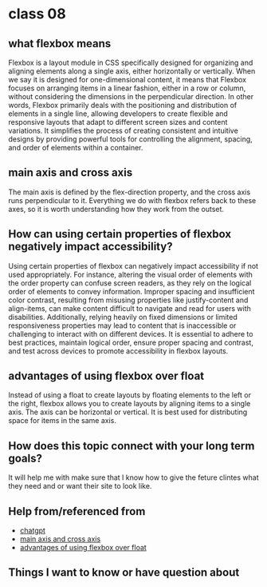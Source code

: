 # class 08

## what flexbox means 
Flexbox is a layout module in CSS specifically designed for organizing and aligning elements along a single axis, either horizontally or vertically. When we say it is designed for one-dimensional content, it means that Flexbox focuses on arranging items in a linear fashion, either in a row or column, without considering the dimensions in the perpendicular direction. In other words, Flexbox primarily deals with the positioning and distribution of elements in a single line, allowing developers to create flexible and responsive layouts that adapt to different screen sizes and content variations. It simplifies the process of creating consistent and intuitive designs by providing powerful tools for controlling the alignment, spacing, and order of elements within a container.

## main axis and cross axis

The main axis is defined by the flex-direction property, and the cross axis runs perpendicular to it. Everything we do with flexbox refers back to these axes, so it is worth understanding how they work from the outset.

## How can using certain properties of flexbox negatively impact accessibility?

Using certain properties of flexbox can negatively impact accessibility if not used appropriately. For instance, altering the visual order of elements with the order property can confuse screen readers, as they rely on the logical order of elements to convey information. Improper spacing and insufficient color contrast, resulting from misusing properties like justify-content and align-items, can make content difficult to navigate and read for users with disabilities. Additionally, relying heavily on fixed dimensions or limited responsiveness properties may lead to content that is inaccessible or challenging to interact with on different devices. It is essential to adhere to best practices, maintain logical order, ensure proper spacing and contrast, and test across devices to promote accessibility in flexbox layouts.

## advantages of using flexbox over float

Instead of using a float to create layouts by floating elements to the left or the right, flexbox allows you to create layouts by aligning items to a single axis. The axis can be horizontal or vertical. It is best used for distributing space for items in the same axis.

## How does this topic connect with your long term goals?

It will help me with make sure that I know how to give the feture clintes what they need and or want their site to look like.

 
## Help from/referenced from

* [chatgpt](https://chat.openai.com/)
* [main axis and cross axis](https://developer.mozilla.org/en-US/docs/Web/CSS/CSS_Flexible_Box_Layout/Basic_Concepts_of_Flexbox)
* [advantages of using flexbox over float](https://dev.to/ethanmgustafson/css-float-flexbox-14fg#:~:text=Instead%20of%20using%20a%20float,items%20in%20the%20same%20axis.)

##  Things I want to know or have question about